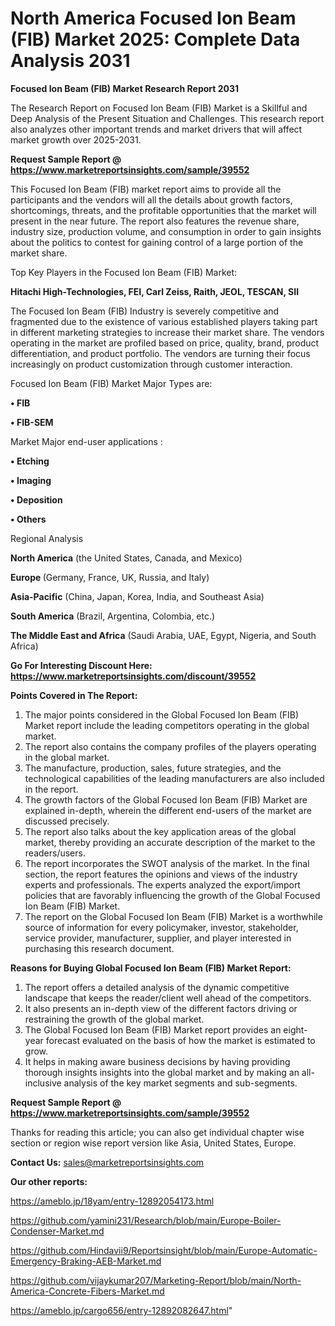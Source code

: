 # North America Focused Ion Beam (FIB) Market 2025: Complete Data Analysis 2031

<strong>Focused Ion Beam (FIB) Market Research Report 2031</strong>

The Research Report on Focused Ion Beam (FIB) Market is a Skillful and Deep Analysis of the Present Situation and Challenges. This research report also analyzes other important trends and market drivers that will affect market growth over 2025-2031.

<strong>Request Sample Report @ <a href=https://www.marketreportsinsights.com/sample/39552>https://www.marketreportsinsights.com/sample/39552</a></strong>

This Focused Ion Beam (FIB) market report aims to provide all the participants and the vendors will all the details about growth factors, shortcomings, threats, and the profitable opportunities that the market will present in the near future. The report also features the revenue share, industry size, production volume, and consumption in order to gain insights about the politics to contest for gaining control of a large portion of the market share.

Top Key Players in the Focused Ion Beam (FIB) Market:

<strong>Hitachi High-Technologies, FEI, Carl Zeiss, Raith, JEOL, TESCAN, SII</strong>

The Focused Ion Beam (FIB) Industry is severely competitive and fragmented due to the existence of various established players taking part in different marketing strategies to increase their market share. The vendors operating in the market are profiled based on price, quality, brand, product differentiation, and product portfolio. The vendors are turning their focus increasingly on product customization through customer interaction.

Focused Ion Beam (FIB) Market Major Types are:

<strong>•  FIB

•  FIB-SEM</strong>

Market Major end-user applications :

<strong>•  Etching

•  Imaging

•  Deposition

•  Others</strong>

Regional Analysis

</u><strong><b>North America</b></strong> (the United States, Canada, and Mexico)

<strong><b>Europe </b></strong>(Germany, France, UK, Russia, and Italy)

<strong><b>Asia-Pacific</b></strong> (China, Japan, Korea, India, and Southeast Asia)

<strong><b>South America</b></strong> (Brazil, Argentina, Colombia, etc.)

<strong><b>The Middle East and Africa</b></strong> (Saudi Arabia, UAE, Egypt, Nigeria, and South Africa)

<strong>Go For Interesting Discount Here: <a href=https://www.marketreportsinsights.com/discount/39552>https://www.marketreportsinsights.com/discount/39552</a></strong>

<strong>Points Covered in The Report:</strong>
<ol>
  <li>The major points considered in the Global Focused Ion Beam (FIB) Market report include the leading competitors operating in the global market.</li>
  <li>The report also contains the company profiles of the players operating in the global market.</li>
  <li>The manufacture, production, sales, future strategies, and the technological capabilities of the leading manufacturers are also included in the report.</li>
  <li>The growth factors of the Global Focused Ion Beam (FIB) Market are explained in-depth, wherein the different end-users of the market are discussed precisely.</li>
  <li>The report also talks about the key application areas of the global market, thereby providing an accurate description of the market to the readers/users.</li>
  <li>The report incorporates the SWOT analysis of the market. In the final section, the report features the opinions and views of the industry experts and professionals. The experts analyzed the export/import policies that are favorably influencing the growth of the Global Focused Ion Beam (FIB) Market.</li>
  <li>The report on the Global Focused Ion Beam (FIB) Market is a worthwhile source of information for every policymaker, investor, stakeholder, service provider, manufacturer, supplier, and player interested in purchasing this research document.</li>
</ol>
<strong>Reasons for Buying Global Focused Ion Beam (FIB) Market Report:</strong>

<ol>
  <li>The report offers a detailed analysis of the dynamic competitive landscape that keeps the reader/client well ahead of the competitors.</li>
  <li>It also presents an in-depth view of the different factors driving or restraining the growth of the global market.</li>
  <li>The Global Focused Ion Beam (FIB) Market report provides an eight-year forecast evaluated on the basis of how the market is estimated to grow.</li>
  <li>It helps in making aware business decisions by having providing thorough insights insights into the global market and by making an all-inclusive analysis of the key market segments and sub-segments.</li>
</ol>
<strong>Request Sample Report @ <a href=https://www.marketreportsinsights.com/sample/39552>https://www.marketreportsinsights.com/sample/39552</a></strong>


Thanks for reading this article; you can also get individual chapter wise section or region wise report version like Asia, United States, Europe.

<strong>Contact Us:</strong>
sales@marketreportsinsights.com

<strong>Our other reports:</strong>

<a href=https://ameblo.jp/18yam/entry-12892054173.html>https://ameblo.jp/18yam/entry-12892054173.html</a>

<a href=https://github.com/yamini231/Research/blob/main/Europe-Boiler-Condenser-Market.md>https://github.com/yamini231/Research/blob/main/Europe-Boiler-Condenser-Market.md</a>

<a href=https://github.com/Hindavii9/Reportsinsight/blob/main/Europe-Automatic-Emergency-Braking-AEB-Market.md>https://github.com/Hindavii9/Reportsinsight/blob/main/Europe-Automatic-Emergency-Braking-AEB-Market.md</a>

<a href=https://github.com/vijaykumar207/Marketing-Report/blob/main/North-America-Concrete-Fibers-Market.md>https://github.com/vijaykumar207/Marketing-Report/blob/main/North-America-Concrete-Fibers-Market.md</a>

<a href=https://ameblo.jp/cargo656/entry-12892082647.html>https://ameblo.jp/cargo656/entry-12892082647.html</a>"
